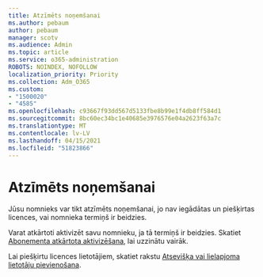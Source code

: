 ```yaml
---
title: Atzīmēts noņemšanai
ms.author: pebaum
author: pebaum
manager: scotv
ms.audience: Admin
ms.topic: article
ms.service: o365-administration
ROBOTS: NOINDEX, NOFOLLOW
localization_priority: Priority
ms.collection: Adm_O365
ms.custom:
- "1500020"
- "4585"
ms.openlocfilehash: c93667f93dd567d5133fbe8b99e1f4db8ff584d1
ms.sourcegitcommit: 8bc60ec34bc1e40685e3976576e04a2623f63a7c
ms.translationtype: MT
ms.contentlocale: lv-LV
ms.lasthandoff: 04/15/2021
ms.locfileid: "51823866"
---
```

# <a name="marked-for-removal"></a>Atzīmēts noņemšanai

Jūsu nomnieks var tikt atzīmēts noņemšanai, jo nav iegādātas un piešķirtas licences, vai nomnieka termiņš ir beidzies. 

Varat atkārtoti aktivizēt savu nomnieku, ja tā termiņš ir beidzies. Skatiet [Abonementa atkārtota aktivizēšana](https://docs.microsoft.com/microsoft-365/commerce/subscriptions/reactivate-your-subscription?view=o365-worldwide), lai uzzinātu vairāk.

Lai piešķirtu licences lietotājiem, skatiet rakstu [Atsevišķa vai lielapjoma lietotāju pievienošana](https://support.office.com/article/Assign-or-remove-licenses-for-Office-365-for-business-997596b5-4173-4627-b915-36abac6786dc).
